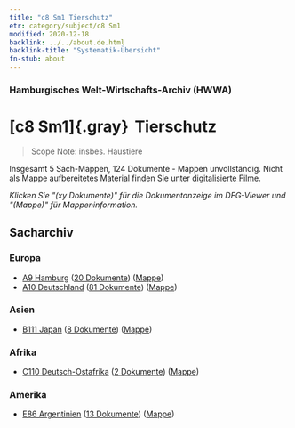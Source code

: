```yaml
---
title: "c8 Sm1 Tierschutz"
etr: category/subject/c8 Sm1
modified: 2020-12-18
backlink: ../../about.de.html
backlink-title: "Systematik-Übersicht"
fn-stub: about
---
```


### Hamburgisches Welt-Wirtschafts-Archiv (HWWA)
# [c8 Sm1]{.gray}&#8201; Tierschutz&#160; 


> Scope Note: insbes. Haustiere



Insgesamt 5 Sach-Mappen, 124 Dokumente - Mappen unvollständig.
Nicht als Mappe aufbereitetes Material finden Sie unter [digitalisierte Filme](/film/h1_sh).

_Klicken Sie "(xy Dokumente)" für die Dokumentanzeige im DFG-Viewer und "(Mappe)" für Mappeninformation._

## Sacharchiv




### Europa

- [A9 Hamburg](../../../geo/about.de.html#A9) (<a href="https://dfg-viewer.de/show/?tx_dlf[id]=https://pm20.zbw.eu/mets/sh/1409xx/140905/1442xx/144213/public.mets.de.xml" target="_blank">20 Dokumente</a>) ([Mappe](http://purl.org/pressemappe20/folder/sh/140905,144213))
- [A10 Deutschland](../../../geo/about.de.html#A10) (<a href="https://dfg-viewer.de/show/?tx_dlf[id]=https://pm20.zbw.eu/mets/sh/1261xx/126128/1442xx/144213/public.mets.de.xml" target="_blank">81 Dokumente</a>) ([Mappe](http://purl.org/pressemappe20/folder/sh/126128,144213))

### Asien

- [B111 Japan](../../../geo/about.de.html#B111) (<a href="https://dfg-viewer.de/show/?tx_dlf[id]=https://pm20.zbw.eu/mets/sh/1412xx/141272/1442xx/144213/public.mets.de.xml" target="_blank">8 Dokumente</a>) ([Mappe](http://purl.org/pressemappe20/folder/sh/141272,144213))

### Afrika

- [C110 Deutsch-Ostafrika](../../../geo/about.de.html#C110) (<a href="https://dfg-viewer.de/show/?tx_dlf[id]=https://pm20.zbw.eu/mets/sh/1414xx/141471/1442xx/144213/public.mets.de.xml" target="_blank">2 Dokumente</a>) ([Mappe](http://purl.org/pressemappe20/folder/sh/141471,144213))

### Amerika

- [E86 Argentinien](../../../geo/about.de.html#E86) (<a href="https://dfg-viewer.de/show/?tx_dlf[id]=https://pm20.zbw.eu/mets/sh/1416xx/141692/1442xx/144213/public.mets.de.xml" target="_blank">13 Dokumente</a>) ([Mappe](http://purl.org/pressemappe20/folder/sh/141692,144213))


